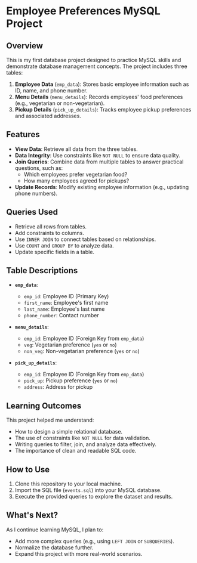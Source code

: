 # Employee Preferences MySQL Project

## Overview
This is my first database project designed to practice MySQL skills and demonstrate database management concepts. The project includes three tables:
1. **Employee Data** (`emp_data`): Stores basic employee information such as ID, name, and phone number.
2. **Menu Details** (`menu_details`): Records employees' food preferences (e.g., vegetarian or non-vegetarian).
3. **Pickup Details** (`pick_up_details`): Tracks employee pickup preferences and associated addresses.

## Features
- **View Data**: Retrieve all data from the three tables.
- **Data Integrity**: Use constraints like `NOT NULL` to ensure data quality.
- **Join Queries**: Combine data from multiple tables to answer practical questions, such as:
  - Which employees prefer vegetarian food?
  - How many employees agreed for pickups?
- **Update Records**: Modify existing employee information (e.g., updating phone numbers).

## Queries Used
- Retrieve all rows from tables.
- Add constraints to columns.
- Use `INNER JOIN` to connect tables based on relationships.
- Use `COUNT` and `GROUP BY` to analyze data.
- Update specific fields in a table.

## Table Descriptions
- **`emp_data`**:
  - `emp_id`: Employee ID (Primary Key)
  - `first_name`: Employee's first name
  - `last_name`: Employee's last name
  - `phone_number`: Contact number

- **`menu_details`**:
  - `emp_id`: Employee ID (Foreign Key from `emp_data`)
  - `veg`: Vegetarian preference (`yes` or `no`)
  - `non_veg`: Non-vegetarian preference (`yes` or `no`)

- **`pick_up_details`**:
  - `emp_id`: Employee ID (Foreign Key from `emp_data`)
  - `pick_up`: Pickup preference (`yes` or `no`)
  - `address`: Address for pickup

## Learning Outcomes
This project helped me understand:
- How to design a simple relational database.
- The use of constraints like `NOT NULL` for data validation.
- Writing queries to filter, join, and analyze data effectively.
- The importance of clean and readable SQL code.

## How to Use
1. Clone this repository to your local machine.
2. Import the SQL file (`events.sql`) into your MySQL database.
3. Execute the provided queries to explore the dataset and results.

## What's Next?
As I continue learning MySQL, I plan to:
- Add more complex queries (e.g., using `LEFT JOIN` or `SUBQUERIES`).
- Normalize the database further.
- Expand this project with more real-world scenarios.
